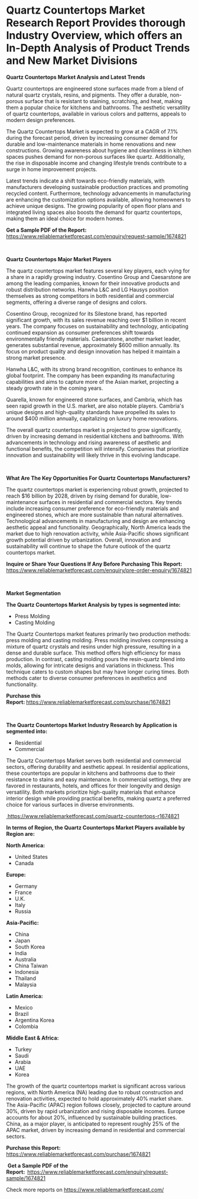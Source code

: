 <p><h1>Quartz Countertops Market Research Report Provides thorough Industry Overview, which offers an In-Depth Analysis of Product Trends and New Market Divisions</h1></p><p><strong>Quartz Countertops Market Analysis and Latest Trends</strong></p>
<p><p>Quartz countertops are engineered stone surfaces made from a blend of natural quartz crystals, resins, and pigments. They offer a durable, non-porous surface that is resistant to staining, scratching, and heat, making them a popular choice for kitchens and bathrooms. The aesthetic versatility of quartz countertops, available in various colors and patterns, appeals to modern design preferences.</p><p>The Quartz Countertops Market is expected to grow at a CAGR of 7.1% during the forecast period, driven by increasing consumer demand for durable and low-maintenance materials in home renovations and new constructions. Growing awareness about hygiene and cleanliness in kitchen spaces pushes demand for non-porous surfaces like quartz. Additionally, the rise in disposable income and changing lifestyle trends contribute to a surge in home improvement projects.</p><p>Latest trends indicate a shift towards eco-friendly materials, with manufacturers developing sustainable production practices and promoting recycled content. Furthermore, technology advancements in manufacturing are enhancing the customization options available, allowing homeowners to achieve unique designs. The growing popularity of open floor plans and integrated living spaces also boosts the demand for quartz countertops, making them an ideal choice for modern homes.</p></p>
<p><strong>Get a Sample PDF of the Report:&nbsp;</strong> <a href="https://www.reliablemarketforecast.com/enquiry/request-sample/1674821?utm_campaign=2794&utm_medium=2&utm_source=Github&utm_content=ia&utm_term=28022025&utm_id=quartz-countertops">https://www.reliablemarketforecast.com/enquiry/request-sample/1674821</a></p>
<p>&nbsp;</p>
<p><strong>Quartz Countertops Major Market Players</strong></p>
<p><p>The quartz countertops market features several key players, each vying for a share in a rapidly growing industry. Cosentino Group and Caesarstone are among the leading companies, known for their innovative products and robust distribution networks. Hanwha L&C and LG Hausys position themselves as strong competitors in both residential and commercial segments, offering a diverse range of designs and colors.</p><p>Cosentino Group, recognized for its Silestone brand, has reported significant growth, with its sales revenue reaching over $1 billion in recent years. The company focuses on sustainability and technology, anticipating continued expansion as consumer preferences shift towards environmentally friendly materials. Caesarstone, another market leader, generates substantial revenue, approximately $600 million annually. Its focus on product quality and design innovation has helped it maintain a strong market presence.</p><p>Hanwha L&C, with its strong brand recognition, continues to enhance its global footprint. The company has been expanding its manufacturing capabilities and aims to capture more of the Asian market, projecting a steady growth rate in the coming years.</p><p>Quarella, known for engineered stone surfaces, and Cambria, which has seen rapid growth in the U.S. market, are also notable players. Cambria's unique designs and high-quality standards have propelled its sales to around $400 million annually, capitalizing on luxury home renovations.</p><p>The overall quartz countertops market is projected to grow significantly, driven by increasing demand in residential kitchens and bathrooms. With advancements in technology and rising awareness of aesthetic and functional benefits, the competition will intensify. Companies that prioritize innovation and sustainability will likely thrive in this evolving landscape.</p></p>
<p>&nbsp;</p>
<p><strong>What Are The Key Opportunities For Quartz Countertops Manufacturers?</strong></p>
<p><p>The quartz countertops market is experiencing robust growth, projected to reach $16 billion by 2028, driven by rising demand for durable, low-maintenance surfaces in residential and commercial sectors. Key trends include increasing consumer preference for eco-friendly materials and engineered stones, which are more sustainable than natural alternatives. Technological advancements in manufacturing and design are enhancing aesthetic appeal and functionality. Geographically, North America leads the market due to high renovation activity, while Asia-Pacific shows significant growth potential driven by urbanization. Overall, innovation and sustainability will continue to shape the future outlook of the quartz countertops market.</p></p>
<p><strong>Inquire or Share Your Questions If Any Before Purchasing This Report:</strong> <a href="https://www.reliablemarketforecast.com/enquiry/pre-order-enquiry/1674821?utm_campaign=2794&utm_medium=2&utm_source=Github&utm_content=ia&utm_term=28022025&utm_id=quartz-countertops">https://www.reliablemarketforecast.com/enquiry/pre-order-enquiry/1674821</a></p>
<p>&nbsp;</p>
<p><strong>Market Segmentation</strong></p>
<p><strong>The Quartz Countertops Market Analysis by types is segmented into:</strong></p>
<p><ul><li>Press Molding</li><li>Casting Molding</li></ul></p>
<p><p>The Quartz Countertops market features primarily two production methods: press molding and casting molding. Press molding involves compressing a mixture of quartz crystals and resins under high pressure, resulting in a dense and durable surface. This method offers high efficiency for mass production. In contrast, casting molding pours the resin-quartz blend into molds, allowing for intricate designs and variations in thickness. This technique caters to custom shapes but may have longer curing times. Both methods cater to diverse consumer preferences in aesthetics and functionality.</p></p>
<p><strong>Purchase this Report:&nbsp;</strong><a href="https://www.reliablemarketforecast.com/purchase/1674821?utm_campaign=2794&utm_medium=2&utm_source=Github&utm_content=ia&utm_term=28022025&utm_id=quartz-countertops">https://www.reliablemarketforecast.com/purchase/1674821</a></p>
<p>&nbsp;</p>
<p><strong>The Quartz Countertops Market Industry Research by Application is segmented into:</strong></p>
<p><ul><li>Residential</li><li>Commercial</li></ul></p>
<p><p>The Quartz Countertops Market serves both residential and commercial sectors, offering durability and aesthetic appeal. In residential applications, these countertops are popular in kitchens and bathrooms due to their resistance to stains and easy maintenance. In commercial settings, they are favored in restaurants, hotels, and offices for their longevity and design versatility. Both markets prioritize high-quality materials that enhance interior design while providing practical benefits, making quartz a preferred choice for various surfaces in diverse environments.</p></p>
<p><a href="https://www.reliablemarketforecast.com/quartz-countertops-r1674821?utm_campaign=2794&utm_medium=2&utm_source=Github&utm_content=ia&utm_term=28022025&utm_id=quartz-countertops">&nbsp;https://www.reliablemarketforecast.com/quartz-countertops-r1674821</a></p>
<p><strong>In terms of Region, the Quartz Countertops Market Players available by Region are:</strong></p>
<p>
    <p> <strong> North America: </strong>
        <ul>
            <li>United States</li>
            <li>Canada</li>
        </ul>
        </p> 
    <p> <strong> Europe: </strong>
        <ul>
            <li>Germany</li>
            <li>France</li>
            <li>U.K.</li>
            <li>Italy</li>
            <li>Russia</li>
        </ul>
        </p> 
    <p> <strong> Asia-Pacific: </strong>
        <ul>
            <li>China</li>
            <li>Japan</li>
            <li>South Korea</li>
            <li>India</li>
            <li>Australia</li>
            <li>China Taiwan</li>
            <li>Indonesia</li>
            <li>Thailand</li>
            <li>Malaysia</li>
        </ul>
        </p> 
    <p> <strong> Latin America: </strong>
        <ul>
            <li>Mexico</li>
            <li>Brazil</li>
            <li>Argentina Korea</li>
            <li>Colombia</li>
        </ul>
        </p> 
    <p> <strong> Middle East & Africa: </strong>
        <ul>
            <li>Turkey</li>
            <li>Saudi</li>
            <li>Arabia</li>
            <li>UAE</li>
            <li>Korea</li>
        </ul>
    </p>
    </p>
<p><p>The growth of the quartz countertops market is significant across various regions, with North America (NA) leading due to robust construction and renovation activities, expected to hold approximately 40% market share. The Asia-Pacific (APAC) region follows closely, projected to capture around 30%, driven by rapid urbanization and rising disposable incomes. Europe accounts for about 20%, influenced by sustainable building practices. China, as a major player, is anticipated to represent roughly 25% of the APAC market, driven by increasing demand in residential and commercial sectors.</p></p>
<p><strong>Purchase this Report: </strong><a href="https://www.reliablemarketforecast.com/purchase/1674821?utm_campaign=2794&utm_medium=2&utm_source=Github&utm_content=ia&utm_term=28022025&utm_id=quartz-countertops">https://www.reliablemarketforecast.com/purchase/1674821</a></p>
<p>&nbsp;<strong>Get a Sample PDF of the Report:&nbsp;&nbsp;</strong><a href="https://www.reliablemarketforecast.com/enquiry/request-sample/1674821?utm_campaign=2794&utm_medium=2&utm_source=Github&utm_content=ia&utm_term=28022025&utm_id=quartz-countertops">https://www.reliablemarketforecast.com/enquiry/request-sample/1674821</a></p>
<p><strong></strong></p>
<p>Check more reports on <a href="https://www.reliablemarketforecast.com/?utm_campaign=2794&utm_medium=2&utm_source=Github&utm_content=ia&utm_term=28022025&utm_id=quartz-countertops">https://www.reliablemarketforecast.com/</a></p>
